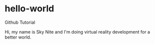 # hello-world
Github Tutorial

Hi, my name is Sky Nite and I'm doing virtual reality development for a better world.
